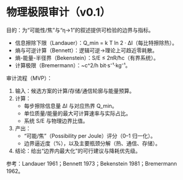 # 物理极限审计（v0.1）

目的：为“可能性/焦”与“η→1”的叙述提供可检验的边界与指标。

- 信息擦除下限（Landauer）：Q_min = k T ln 2 · ΔI（每比特擦除热）。
- 熵与可逆计算（Bennett）：逻辑可逆→理论上可趋近零耗散。
- 熵-能量-半径界（Bekenstein）：S/E ≤ 2πR/ħc（有界系统）。
- 计算极限（Bremermann）：~c^2/h bit·s⁻¹·kg⁻¹。

审计流程（MVP）：
1) 输入：候选方案的计算/存储/通信轮廓与能量预算。
2) 计算：
   - 每步擦除信息量 ΔI 与对应热界 Q_min。
   - 单位质量/能量的最大可计算速率与实际占比。
   - 系统 S/E 与物理边界比值。
3) 产出：
   - “可能/焦”（Possibility per Joule）评分（0–1 归一化）。
   - 边界逼近度（%），以及主要瓶颈分解（热、通信、存储）。
4) 结论：给出“边界内最大化”的可行建议与降耗优先级。

参考：Landauer 1961；Bennett 1973；Bekenstein 1981；Bremermann 1962。
